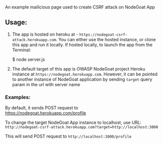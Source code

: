 An example mailicious page used to create CSRF attack on NodeGoat App

## Usage:


1)  The app is hosted on heroku at -
`https://nodegoat-csrf-attack.herokuapp.com`. You can either use the hosted instance, or clone this app and run it locally. If hosted locally, to launch the app from the Terminal:

    $ node server.js

2) The default target of this app is OWASP NodeGoat project Heroku instance at `https://nodegoat.herokuapp.com`. However, it can be pointed to another instance of NodeGoat application by sending `target` query param in the url with server name

### Examples:


By default, it sends POST request to https://nodegoat.herokuapp.com/profile

To change the target NodeGoat App instance to localhost, use URL:
`http://nodegoat-csrf-attack.herokuapp.com?target=http://localhost:3000`

This will send POST request to `http://localhost:3000/profile`

